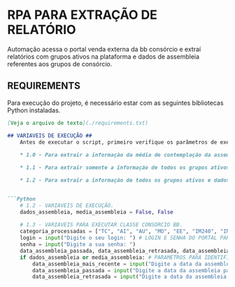 # RPA PARA EXTRAÇÃO DE RELATÓRIO #
Automação acessa o portal venda externa da bb consórcio e extraí relatórios com grupos ativos na plataforma e dados de assembleia referentes aos grupos de consórcio.

## REQUIREMENTS ##
Para execução do projeto, é necessário estar com as seguintes bibliotecas Python instaladas.

```markdown
[Veja o arquivo de texto](./requirements.txt)

## VARIAVEIS DE EXECUÇÃO ##
    Antes de executar o script, primeiro verifique os parâmetros de execução necessários.
    
    * 1.0 - Para extrair a informação da média de contemplação da assembleia, precisa-se que os dois parâmetros `dados_assembleia, media_assembleia` sejam `True`.

    * 1.1 - Para extrair somente a informação de todos os grupos ativos, precisa-se que os dois parâmetros `dados_assembleia, media_assembleia` sejam `False`.

    * 1.2 - Para extrair a informação de todos os grupos ativos e dados da assembleia, sem a média de contemplação, precisa-se que o parâmetro `dados_assembleia` = `True` e `media_assembleia` = `False`.


```Python
    # 1.2 - VARIAVEIS DE EXECUÇÃO.
    dados_assembleia, media_assembleia = False, False
    
    # 1.3 - VARIAVEIS PARA EXECUTAR CLASSE CONSORCIO BB.
    categoria_processadas = ["TC", "AI", "AU", "MO", "EE", "IM240", "IMP"] # REFERENTE AOS TIPOS DE GRUPOS A SEREM EXTRAÍDOS.
    login = input("Digite o seu login: ") # LOGIN E SENHA DO PORTAL PARCEIROS
    senha = input("Digite a sua senha: ") 
    data_assembleia_passada, data_assembleia_retrasada, data_assembleia_mais_recente = None, None, None
    if dados_assembleia or media_assembleia: # PARAMETROS PARA IDENTIFICAR TRÊS ÚLTIMAS ASSEMBLEIAS (VERIFICAR NO PORTAL).
        data_assembleia_mais_recente = input("Digite a data da assembleia mais recente: ")    
        data_assembleia_passada = input("Digite a data da assembleia passada: ")
        data_assembleia_retrasada = input("Digite a data da assembleia retrasada: ")

